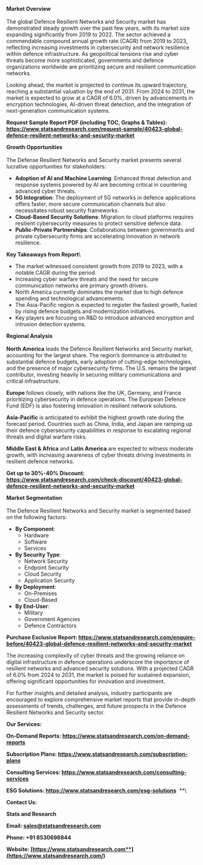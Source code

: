 ﻿**Market Overview**\
\
The global Defence Resilient Networks and Security market has demonstrated steady growth over the past few years, with its market size expanding significantly from 2019 to 2022. The sector achieved a commendable compound annual growth rate (CAGR) from 2019 to 2023, reflecting increasing investments in cybersecurity and network resilience within defence infrastructure. As geopolitical tensions rise and cyber threats become more sophisticated, governments and defence organizations worldwide are prioritizing secure and resilient communication networks.

Looking ahead, the market is projected to continue its upward trajectory, reaching a substantial valuation by the end of 2031. From 2024 to 2031, the market is expected to grow at a CAGR of 6.0%, driven by advancements in encryption technologies, AI-driven threat detection, and the integration of next-generation communication systems.

**Request Sample Report PDF (including TOC, Graphs & Tables): <https://www.statsandresearch.com/request-sample/40423-global-defence-resilient-networks-and-security-market>**

**Growth Opportunities**\
\
The Defense Resilient Networks and Security market presents several lucrative opportunities for stakeholders:

- **Adoption of AI and Machine Learning**: Enhanced threat detection and response systems powered by AI are becoming critical in countering advanced cyber threats.
- **5G Integration**: The deployment of 5G networks in defence applications offers faster, more secure communication channels but also necessitates robust security frameworks.
- **Cloud-Based Security Solutions**: Migration to cloud platforms requires resilient cybersecurity measures to protect sensitive defence data.
- **Public-Private Partnerships**: Collaborations between governments and private cybersecurity firms are accelerating innovation in network resilience.

**Key Takeaways from Report**\


- The market witnessed consistent growth from 2019 to 2023, with a notable CAGR during the period.
- Increasing cyber warfare threats and the need for secure communication networks are primary growth drivers.
- North America currently dominates the market due to high defence spending and technological advancements.
- The Asia-Pacific region is expected to register the fastest growth, fueled by rising defence budgets and modernization initiatives.
- Key players are focusing on R&D to introduce advanced encryption and intrusion detection systems.

**Regional Analysis**\
\
**North America** leads the Defence Resilient Networks and Security market, accounting for the largest share. The region’s dominance is attributed to substantial defence budgets, early adoption of cutting-edge technologies, and the presence of major cybersecurity firms. The U.S. remains the largest contributor, investing heavily in securing military communications and critical infrastructure.

**Europe** follows closely, with nations like the UK, Germany, and France prioritizing cybersecurity in defence operations. The European Defence Fund (EDF) is also fostering innovation in resilient network solutions.

**Asia-Pacific** is anticipated to exhibit the highest growth rate during the forecast period. Countries such as China, India, and Japan are ramping up their defence cybersecurity capabilities in response to escalating regional threats and digital warfare risks.

**Middle East & Africa** and **Latin America** are expected to witness moderate growth, with increasing awareness of cyber threats driving investments in resilient defence networks.

**Get up to 30%-40% Discount: <https://www.statsandresearch.com/check-discount/40423-global-defence-resilient-networks-and-security-market>**

**Market Segmentation**\
\
The Defence Resilient Networks and Security market is segmented based on the following factors:

- **By Component**:
  - Hardware
  - Software
  - Services
- **By Security Type**:
  - Network Security
  - Endpoint Security
  - Cloud Security
  - Application Security
- **By Deployment**:
  - On-Premises
  - Cloud-Based
- **By End-User**:
  - Military
  - Government Agencies
  - Defence Contractors

**Purchase Exclusive Report: <https://www.statsandresearch.com/enquire-before/40423-global-defence-resilient-networks-and-security-market>**

The increasing complexity of cyber threats and the growing reliance on digital infrastructure in defence operations underscore the importance of resilient networks and advanced security solutions. With a projected CAGR of 6.0% from 2024 to 2031, the market is poised for sustained expansion, offering significant opportunities for innovation and investment.

For further insights and detailed analysis, industry participants are encouraged to explore comprehensive market reports that provide in-depth assessments of trends, challenges, and future prospects in the Defence Resilient Networks and Security sector.

**Our Services:** 

**On-Demand Reports: <https://www.statsandresearch.com/on-demand-reports>** 

**Subscription Plans: <https://www.statsandresearch.com/subscription-plans>** 

**Consulting Services: <https://www.statsandresearch.com/consulting-services>** 

**ESG Solutions: <https://www.statsandresearch.com/esg-solutions>** 
**\


**Contact Us:** 

**Stats and Research** 

**Email: <sales@statsandresearch.com>** 

**Phone: +91 8530698844** 

**Website: [https://www.statsandresearch.com**](https://www.statsandresearch.com/)**

